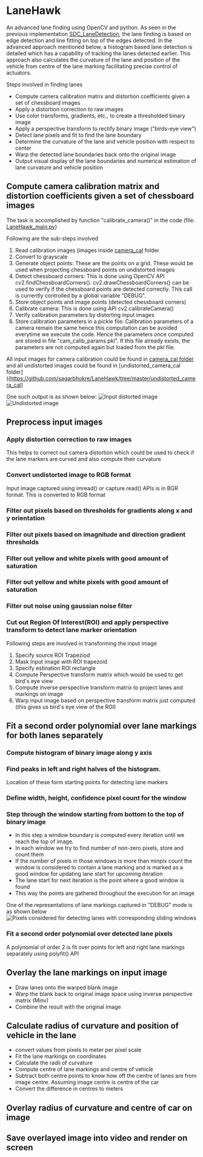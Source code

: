 # LaneHawk
An advanced lane finding using OpenCV and python. As seen in the previous implementation [SDC_LaneDetection](https://github.com/sagarbhokre/SDC_LaneDetection), the lane finding is based on edge detection and line fitting on top of the edges detected. In the advanced approach mentioned below, a histogram based lane detection is detailed which has a capability of tracking the lanes detected earlier. This approach also calculates the curvature of the lane and position of the vehicle from centre of the lane marking facilitating precise control of actuators.

Steps involved in finding lanes

-   Compute camera calibration matrix and distortion coefficients given a set of chessboard images
-   Apply a distortion correction to raw images
-   Use color transforms, gradients, etc., to create a thresholded binary image
-   Apply a perspective transform to rectify binary image ("birds-eye view")
-   Detect lane pixels and fit to find the lane boundary
-   Determine the curvature of the lane and vehicle position with respect to center
-   Warp the detected lane boundaries back onto the original image
-   Output visual display of the lane boundaries and numerical estimation of lane curvature and vehicle position



## Compute camera calibration matrix and distortion coefficients given a set of chessboard images
The task is accomplished by function "calibrate_camera()" in the code (file: [LaneHawk_main.py](https://github.com/sagarbhokre/LaneHawk/blob/master/LaneHawk_main.py))

Following are the sub-steps involved
1. Read calibration images (images inside [camera_cal](https://github.com/sagarbhokre/LaneHawk/tree/master/camera_cal) folder 
2. Convert to grayscale
3. Generate object points: These are the points on a grid. These would be used when projecting chessboard points on undistorted images
4. Detect chessboard corners: This is done using OpenCV API cv2.findChessboardCorners(). cv2.drawChessboardCorners() can be used to verify if the chessboard points are detected correctly. This call is currently controlled by a global variable "DEBUG".
5. Store object points and image points (detected chessboard corners)
6. Calibrate camera: This is done using API cv2.calibrateCamera()
7. Verify calibration parameters by distorting input images
8. Store calibration parameters in a pickle file: Calibration parameters of a camera remain the same hence this computation can be avoided everytime we execute the code. Hence the parameters once computed are stored in file "cam_calib_params.pkl". If this file already exists, the parameters are not computed again but loaded from the pkl file.
    
All input images for camera calibration could be found in [camera_cal folder](https://github.com/sagarbhokre/LaneHawk/tree/master/camera_cal) and all undistorted images could be found in [undistorted_camera_cal folder]((https://github.com/sagarbhokre/LaneHawk/tree/master/undistorted_camera_cal)

One such output is as shown below:
![Input distorted image]({{site.baseurl}}/https://github.com/sagarbhokre/LaneHawk/blob/master/camera_cal/calibration1.jpg) ![Undistorted image]({{site.baseurl}}/https://github.com/sagarbhokre/LaneHawk/blob/master/undistorted_camera_cal/calibration1.jpg)


## Preprocess input images

### Apply distortion correction to raw images
This helps to correct out camera distortion which could be used to check if the lane markers are curved and also compute their curvature 
### Convert undistorted image to RGB format
Input image captured using imread() or capture.read() APIs is in BGR format. This is converted to RGB format
 
### Filter out pixels based on thresholds for gradients along x and y orientation
### Filter out pixels based on imagnitude and direction gradient thresholds
### Filter out yellow and white pixels with good amount of saturation
### Filter out yellow and white pixels with good amount of saturation
### Filter out noise using gaussian noise filter
### Cut out Region Of Interest(ROI) and apply perspective transform to detect lane marker orientation
Following steps are involved in transforming the input image
1. Specify source ROI Trapeziod
2. Mask Input image with ROI trapezoid
3. Specify estination ROI rectangle
4. Compute Perspective transform matrix which would be used to get bird's eye view
5. Compute inverse perspective transform matrix to project lanes and markings on image
6. Warp input image based on perspective transform matrix just computed (this gives us bird's eye view of the ROI)

## Fit a second order polynomial over lane markings for both lanes separately
### Compute histogram of binary image along y axis
### Find peaks in left and right halves of the histogram.
Location of these form starting points for detecting lane markers
### Define width, height, confidence pixel count for the window
### Step through the window starting from bottom to the top of binary image
- In this step a window boundary is computed every iteration until we reach the top of image. 
- In each window we try to find number of non-zero pixels, store and count them
- If the number of pixels in those windows is more than minpix count the window is considered to contain a lane marking and is marked as a good window for updating lane start for upcoming iteration
- The lane start for next iteration is the point where a good window is found
- This way the points are gathered throughout the execution for an image

One of the representations of lane markings captured in "DEBUG" mode is as shown below 
![Pixels considered for detecting lanes with corresponding sliding windows]({{site.baseurl}}/https://github.com/sagarbhokre/LaneHawk/blob/master/debug_images/Debug_lane_markings.jpg)
    
### Fit a second order polynomial over detected lane pixels
A polynomial of order 2 is fit over points for left and right lane markings separately using polyfit() API
    
## Overlay the lane markings on input image
- Draw lanes onto the warped blank image
- Warp the blank back to original image space using inverse perspective matrix (Minv)
- Combine the result with the original image

## Calculate radius of curvature and position of vehicle in the lane
- convert values from pixels to meter per pixel scale
- Fit the lane markings on coordinates
- Calculate the radii of curvature
- Compute centre of lane markings and centre of vehicle
- Subtract both centre points to know how off the centre of lanes are from image centre. Assuming image centre is centre of the car
- Convert the difference in centres to meters

## Overlay radius of curvature and centre of car on image

## Save overlayed image into video and render on screen

